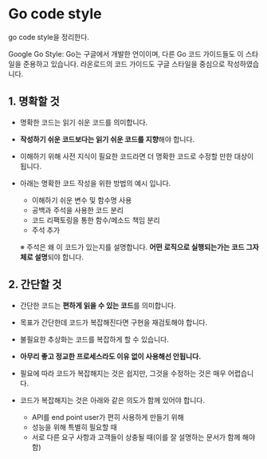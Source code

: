 # Go code style

go code style을 정리한다.

Google Go Style: Go는 구글에서 개발한 언이이며, 다른 Go 코드 가이드들도 이 스타일을 준용하고 있습니다. 라온로드의 코드 가이드도 구글 스타일을 중심으로 작성하였습니다.

## 1. 명확할 것

- 명확한 코드는 읽기 쉬운 코드를 의미합니다.
- **작성하기 쉬운 코드보다는 읽기 쉬운 코드를 지향**해야 합니다.
- 이해하기 위해 사전 지식이 필요한 코드라면 더 명확한 코드로 수정할 만한 대상이 됩니다.
- 아래는 명확한 코드 작성을 위한 방법의 예시 입니다.

  - 이해하기 쉬운 변수 및 함수명 사용
  - 공백과 주석을 사용한 코드 분리
  - 코드 리팩토링을 통한 함수/메소드 책임 분리
  - 주석 추가

  ※ 주석은 왜 이 코드가 있는지를 설명합니다. **어떤 로직으로 실행되는가는 코드 그자체로 설명**되야 합니다.

## 2. 간단할 것

- 간단한 코드는 **편하게 읽을 수 있는 코드**를 의미합니다.
- 목표가 간단한데 코드가 복잡해진다면 구현을 재검토해야 합니다.
- 불필요한 추상화는 코드를 복잡하게 할 수 있습니다.
- **아무리 좋고 정교한 프로세스라도 이유 없이 사용해선 안됩니다.**
- 필요에 따라 코드가 복잡해지는 것은 쉽지만, 그것을 수정하는 것은 매우 어렵습니다.
- 코드가 복잡해지는 것은 아래와 같은 의도가 함께 있어야 합니다.

  - API를 end point user가 편히 사용하게 만들기 위해
  - 성능을 위해 특별히 필요할 때
  - 서로 다른 요구 사항과 고객들이 상충될 때(이를 잘 설명하는 문서가 함께 해야 함)
